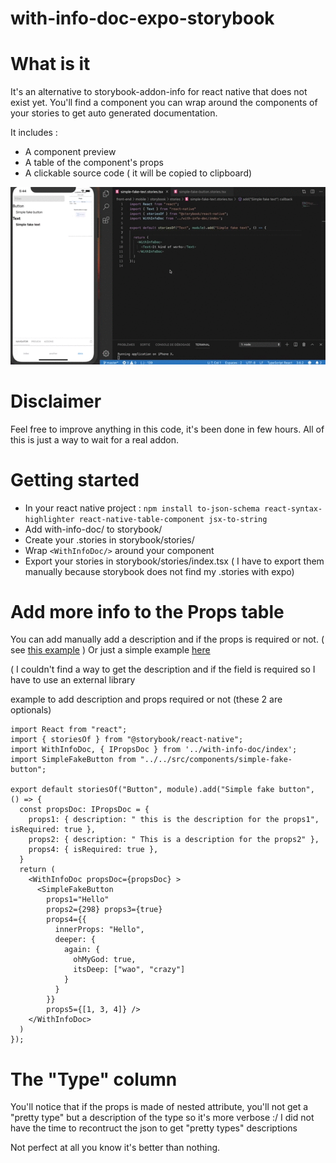 # with-info-doc-expo-storybook

# What is it 

It's an alternative to storybook-addon-info for react native that does not exist yet.
You'll find a component you can wrap around the components of your stories to get auto generated documentation.

It includes : 
- A component preview
- A table of the component's props
- A clickable source code ( it will be copied to clipboard)

![](with-doc-info.gif)


# Disclaimer 
Feel free to improve anything in this code, it's been done in few hours.
All of this is just a way to wait for a real addon.


# Getting started 
- In your react native project :
 ```npm install to-json-schema react-syntax-highlighter react-native-table-component jsx-to-string```
- Add with-info-doc/ to storybook/
- Create your .stories in storybook/stories/
- Wrap ```<WithInfoDoc/>``` around your component
- Export your stories in storybook/stories/index.tsx ( I have to export them manually because storybook does not find my  .stories with expo)

# Add more info to the Props table

You can add manually add a description and if the props is required or not.
( see [this example](#https://github.com/RobinLebhar/with-info-doc-expo-storybook/blob/master/example-with-extra-info.stories.tsx) )
Or just a simple example [here](#https://github.com/RobinLebhar/with-info-doc-expo-storybook/blob/master/example.stories.tsx)

( I couldn't find a way to get the description and if the field is required so I have to use an external library 

example to add description and props required or not (these 2 are optionals)

```
import React from "react";
import { storiesOf } from "@storybook/react-native";
import WithInfoDoc, { IPropsDoc } from '../with-info-doc/index';
import SimpleFakeButton from "../../src/components/simple-fake-button";

export default storiesOf("Button", module).add("Simple fake button", () => {
  const propsDoc: IPropsDoc = {
    props1: { description: " this is the description for the props1", isRequired: true },
    props2: { description: " This is a description for the props2" },
    props4: { isRequired: true },
  }
  return (
    <WithInfoDoc propsDoc={propsDoc} >
      <SimpleFakeButton
        props1="Hello"
        props2={298} props3={true}
        props4={{
          innerProps: "Hello",
          deeper: {
            again: {
              ohMyGod: true,
              itsDeep: ["wao", "crazy"]
            }
          }
        }}
        props5={[1, 3, 4]} />
    </WithInfoDoc>
  )
});
  ```
  
 # The "Type" column
  
  
You'll notice that if the props is made of nested attribute, you'll not get a "pretty type"  but a description of the type so it's more verbose :/ I did not have the time to recontruct the json to get "pretty types" descriptions

  
 Not perfect at all you know it's better than nothing. 
  

